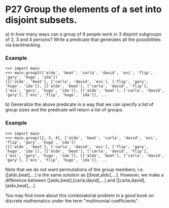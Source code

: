 # P27 Group the elements of a set into disjoint subsets.

a) In how many ways can a group of 9 people work in 3 disjoint subgroups of 2, 3 and 4 persons? Write a predicate that generates all the possibilities via backtracking.

### Example
```
>>> import main
>>> main.group3(['aldo', 'beat', 'carla', 'david', 'evi', 'flip', 'gary', 'hugo', 'ida'])
[[['aldo', 'beat'], ['carla', 'david', 'evi'], ['flip', 'gary', 'hugo', 'ida']], [['aldo', 'beat'], ['carla', 'david', 'flip'], ['evi', 'gary', 'hugo', 'ida']], [['aldo', 'beat'], ['carla', 'david', 'gary'], ['evi', 'flip', 'hugo', 'ida']], ...
```

b) Generalize the above predicate in a way that we can specify a list of group sizes and the predicate will return a list of groups.

### Example
```
>>> import main
>>> main.group([2, 3, 4], ['aldo', 'beat', 'carla', 'david', 'evi', 'flip', 'gary', 'hugo', 'ida'])
[[['aldo', 'beat'], ['carla', 'david', 'evi'], ['flip', 'gary', 'hugo', 'ida']], [['aldo', 'beat'], ['carla', 'david', 'flip'], ['evi', 'gary', 'hugo', 'ida']], [['aldo', 'beat'], ['carla', 'david', 'gary'], ['evi', 'flip', 'hugo', 'ida']], ...
```

Note that we do not want permutations of the group members; i.e. [[aldo,beat],...] is the same solution as [[beat,aldo],...]. However, we make a difference between [[aldo,beat],[carla,david],...] and [[carla,david],[aldo,beat],...].

You may find more about this combinatorial problem in a good book on discrete mathematics under the term "multinomial coefficients".
